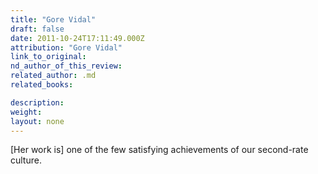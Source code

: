 ```yaml
---
title: "Gore Vidal"
draft: false
date: 2011-10-24T17:11:49.000Z
attribution: "Gore Vidal"
link_to_original:
nd_author_of_this_review:
related_author: .md
related_books:

description:
weight:
layout: none
---
```

[Her work is] one of the few satisfying achievements of our second-rate culture.


